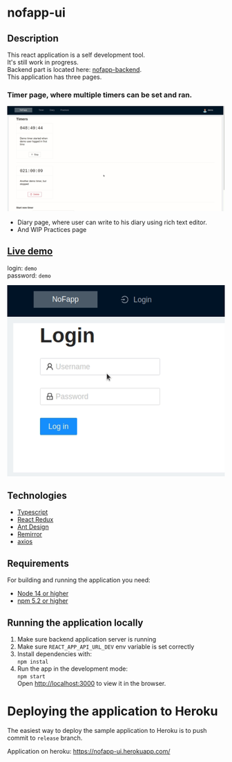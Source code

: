 # nofapp-ui

## Description

This react application is a self development tool.\
It's still work in progress.\
Backend part is located here: [nofapp-backend](https://github.com/zor07/nofapp).\
This application has three pages.

### Timer page, where multiple timers can be set and ran.

![timers](https://github.com/zor07/nofapp-ui/blob/master/readmeimg/timers.gif)

* Diary page, where user can write to his diary using rich text editor.
* And WIP Practices page


## [Live demo](https://nofapp-ui.herokuapp.com/)
login: `demo`\
password: `demo`

![login](https://github.com/zor07/nofapp-ui/blob/master/readmeimg/login.gif)


## Technologies
* [Typescript](https://www.typescriptlang.org/)
* [React Redux](https://react-redux.js.org/)
* [Ant Design](https://ant.design/)
* [Remirror](https://remirror.io/)
* [axios](https://github.com/axios/axios)

## Requirements
For building and running the application you need:
* [Node 14 or higher](https://nodejs.org/en/)
* [npm 5.2 or higher](https://nodejs.org/en/)

## Running the application locally

1. Make sure backend application server is running 
2. Make sure `REACT_APP_API_URL_DEV` env variable is set correctly
3. Install dependencies with:\
   `npm instal`
4. Run the app in the development mode:\
   `npm start`   
   Open [http://localhost:3000](http://localhost:3000) to view it in the browser.

# Deploying the application to Heroku
The easiest way to deploy the sample application to Heroku is to push commit to `release` branch.

Application on heroku: https://nofapp-ui.herokuapp.com/